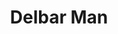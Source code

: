 ---
layout: post
layout: main
title:  Delbar Man
categories: [homayoun_an]
file: /assets/music/homayoun_an.mp3
---